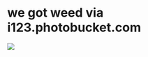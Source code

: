 <!--
id: 1010520683
link: http://tumblr.atmos.org/post/1010520683/we-got-weed-via-i123-photobucket-com
slug: we-got-weed-via-i123-photobucket-com
date: Wed Aug 25 2010 13:57:18 GMT-0700 (PDT)
publish: 2010-08-025
tags: 
title: we got weed via i123.photobucket.com
-->


we got weed via i123.photobucket.com
====================================

![](http://24.media.tumblr.com/tumblr_l7q7jiU8ef1qz4sngo1_250.gif)


